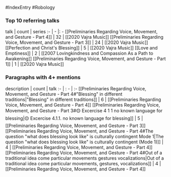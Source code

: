 #IndexEntry #Robology

### Top 10 referring talks
talk | count | series
:- | - |: -
[[Preliminaries Regarding Voice, Movement, and Gesture - Part 4]] | 32 | [[2020 Vajra Music]]
[[Preliminaries Regarding Voice, Movement, and Gesture - Part 3]] | 24 | [[2020 Vajra Music]]
[[Perfection and Christ's Blessing]] | 5 | [[2020 Vajra Music]]
[[Love and Emptiness]] | 2 | [[2007 Lovingkindness and Compassion As a Path to Awakening]]
[[Preliminaries Regarding Voice, Movement, and Gesture - Part 1]] | 1 | [[2020 Vajra Music]]

### Paragraphs with 4+ mentions
description | count | talk
:- | : - | :-
[[Preliminaries Regarding Voice, Movement, and Gesture - Part 4#"Blessing" in different traditions\|"Blessing" in different traditions]] | 6 | [[Preliminaries Regarding Voice, Movement, and Gesture - Part 4]]
[[Preliminaries Regarding Voice, Movement, and Gesture - Part 3#🟡 Excercise 4 1 1 no known language for blessing\|🟡 Excercise 4.1.1. no known language for blessing]] | 5 | [[Preliminaries Regarding Voice, Movement, and Gesture - Part 3]]
[[Preliminaries Regarding Voice, Movement, and Gesture - Part 4#The question "what does blessing look like" is culturally contingent Mode 1\|The question "what does blessing look like" is culturally contingent (Mode 1)]] | 4 | [[Preliminaries Regarding Voice, Movement, and Gesture - Part 4]]
[[Preliminaries Regarding Voice, Movement, and Gesture - Part 4#Out of a traditional idea come particular movements gestures vocalizations\|Out of a traditional idea come particular movements, gestures, vocalizations]] | 4 | [[Preliminaries Regarding Voice, Movement, and Gesture - Part 4]]


